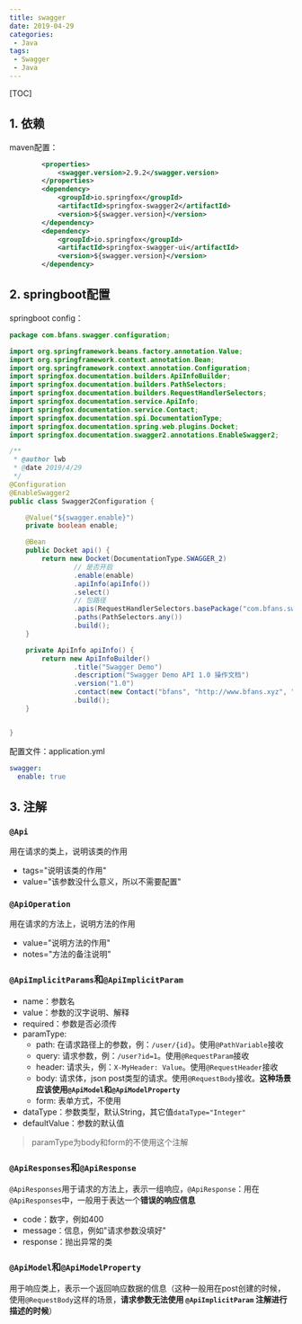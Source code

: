 ```yaml
---
title: swagger
date: 2019-04-29
categories: 
 - Java
tags: 
 - Swagger
 - Java
---
```


[TOC]

## 1. 依赖

maven配置：

```xml
        <properties>
        	<swagger.version>2.9.2</swagger.version>
    	</properties>
		<dependency>
            <groupId>io.springfox</groupId>
            <artifactId>springfox-swagger2</artifactId>
            <version>${swagger.version}</version>
        </dependency>
        <dependency>
            <groupId>io.springfox</groupId>
            <artifactId>springfox-swagger-ui</artifactId>
            <version>${swagger.version}</version>
        </dependency>
```

## 2. springboot配置

springboot config：

```java
package com.bfans.swagger.configuration;

import org.springframework.beans.factory.annotation.Value;
import org.springframework.context.annotation.Bean;
import org.springframework.context.annotation.Configuration;
import springfox.documentation.builders.ApiInfoBuilder;
import springfox.documentation.builders.PathSelectors;
import springfox.documentation.builders.RequestHandlerSelectors;
import springfox.documentation.service.ApiInfo;
import springfox.documentation.service.Contact;
import springfox.documentation.spi.DocumentationType;
import springfox.documentation.spring.web.plugins.Docket;
import springfox.documentation.swagger2.annotations.EnableSwagger2;

/**
 * @author lwb
 * @date 2019/4/29
 */
@Configuration
@EnableSwagger2
public class Swagger2Configuration {

    @Value("${swagger.enable}")
    private boolean enable;

    @Bean
    public Docket api() {
        return new Docket(DocumentationType.SWAGGER_2)
                // 是否开启
                .enable(enable)
                .apiInfo(apiInfo())
                .select()
                // 包路径
                .apis(RequestHandlerSelectors.basePackage("com.bfans.swagger.controller"))
                .paths(PathSelectors.any())
                .build();
    }

    private ApiInfo apiInfo() {
        return new ApiInfoBuilder()
                .title("Swagger Demo")
                .description("Swagger Demo API 1.0 操作文档")
                .version("1.0")
                .contact(new Contact("bfans", "http://www.bfans.xyz", "bfansheng@gmail.com"))
                .build();
    }


}

```

配置文件：application.yml

```yaml
swagger:
  enable: true
```

## 3. 注解

### `@Api`

用在请求的类上，说明该类的作用

- tags="说明该类的作用"
- value="该参数没什么意义，所以不需要配置"

### `@ApiOperation`

用在请求的方法上，说明方法的作用

- value="说明方法的作用"
- notes="方法的备注说明"

### `@ApiImplicitParams`和`@ApiImplicitParam`

- name：参数名
- value：参数的汉字说明、解释
- required：参数是否必须传
- paramType: 
  - path: 在请求路径上的参数，例：`/user/{id}`。使用`@PathVariable`接收
  - query: 请求参数，例：`/user?id=1`。使用`@RequestParam`接收
  - header: 请求头，例：`X-MyHeader: Value`。使用`@RequestHeader`接收
  - body: 请求体，json post类型的请求。使用`@RequestBody`接收。**这种场景应该使用`@ApiModel`和`@ApiModelProperty`**
  - form: 表单方式，不使用
- dataType：参数类型，默认String，其它值`dataType="Integer"`
- defaultValue：参数的默认值
> paramType为body和form的不使用这个注解

### `@ApiResponses`和`@ApiResponse`

`@ApiResponses`用于请求的方法上，表示一组响应，`@ApiResponse`：用在`@ApiResponses`中，一般用于表达一个**错误的响应信息**

- code：数字，例如400
- message：信息，例如"请求参数没填好"
- response：抛出异常的类

### `@ApiModel`和`@ApiModelProperty`

用于响应类上，表示一个返回响应数据的信息（这种一般用在post创建的时候，使用`@RequestBody`这样的场景，**请求参数无法使用 `@ApiImplicitParam` 注解进行描述的时候**）